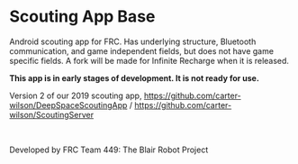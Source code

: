 # Scouting App Base
Android scouting app for FRC. Has underlying structure, Bluetooth communication, and game independent fields, but does not have game specific fields. A fork will be made for Infinite Recharge when it is released.

<b>This app is in early stages of development. It is not ready for use.</b>

Version 2 of our 2019 scouting app, https://github.com/carter-wilson/DeepSpaceScoutingApp / https://github.com/carter-wilson/ScoutingServer

<br>

Developed by FRC Team 449: The Blair Robot Project
